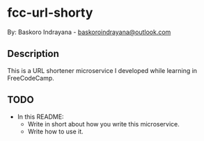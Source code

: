 # fcc-url-shorty

By: Baskoro Indrayana - <baskoroindrayana@outlook.com>

## Description

This is a URL shortener microservice I developed while learning in FreeCodeCamp.

## TODO

- In this README: 
    - Write in short about how you write this microservice.
    - Write how to use it.